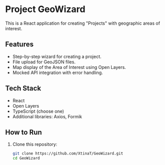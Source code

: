 # Project GeoWizard

This is a React application for creating "Projects" with geographic areas of interest.

## Features
- Step-by-step wizard for creating a project.
- File upload for GeoJSON files.
- Map display of the Area of Interest using Open Layers.
- Mocked API integration with error handling.

## Tech Stack
- React
- Open Layers
- TypeScript (choose one)
- Additional libraries: Axios, Formik

## How to Run
1. Clone this repository:
   ```bash
   git clone https://github.com/XtinaT/GeoWizard.git
   cd GeoWizard
